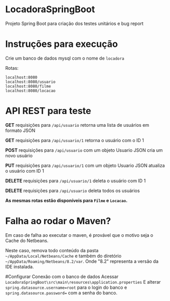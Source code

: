 # LocadoraSpringBoot
Projeto Spring Boot para criação dos testes unitários e bug report

# Instruções para execução
Crie um banco de dados mysql com o nome de ```locadora```

Rotas:
``` 
localhost:8080
localhost:8080/usuario
localhost:8080/filme
localhost:8080/locacao
```

# API REST para teste

**GET** requisições para ```/api/usuario``` retorna uma lista de usuários em formato JSON

**GET** requisições para ```/api/usuario/1``` retorna o usuário com o ID 1

**POST** requisições para ```/api/usuario``` com um objeto Usuario JSON cria um novo usuário

**PUT** requisições para ```/api/usuario/1``` com um objeto Usuario JSON atualiza o usuário com ID 1

**DELETE** requisições para ```/api/usuario/1``` deleta o usuário com ID 1

**DELETE** requisições para ```/api/usuario``` deleta todos os usuários

**As mesmas rotas estão disponíveis para ```Filme``` e ```Locacao```.**

# Falha ao rodar o Maven?

Em caso de falha ao executar o maven, é provável que o motivo seja o Cache do Netbeans. 

Neste caso, remova todo conteúdo da pasta <code> \~/AppData/Local/Netbeans/Cache</code>
e também do diretório <code> \~/AppData/Roaming/Netbeans/8.2/var</code>. Onde "8.2" representa a versão da IDE instalada.


#Configurar Conexão com o banco de dados
Acessar `LocadoraSpringBoot\src\main\resources\application.properties`
E alterar `spring.datasource.username=root` para o login do banco e 
`spring.datasource.password=` com a senha do banco.